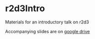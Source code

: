 # r2d3Intro
Materials for an introductory talk on r2d3

Accompanying slides are on [google drive](https://docs.google.com/presentation/d/1bfjGnfIVXUnD4WAAWUmJO6FOzzsdLRLjQA0ox3a3EJw/edit?usp=sharing)


